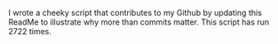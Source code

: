 I wrote a cheeky script that contributes to my Github by updating this ReadMe to illustrate why more than commits matter. This script has run 2722 times.